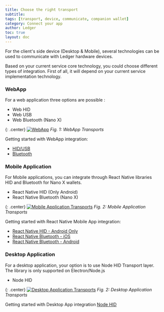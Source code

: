 ```yaml
---
title: Choose the right transport
subtitle: 
tags: [transport, device, communicate, companion wallet]
category: Connect your app
author: Ledger
toc: true
layout: doc
---
```


For the client's side device (Desktop & Mobile), several technologies can be used to communicate with Ledger hardware devices.

Based on your current service core technology, you could choose different types of integration. First of all, it will depend on your current service implementation technology.

### WebApp
For a web application three options are possible :
- Web HID
- Web USB
- Web Bluetooth (Nano X)

{: .center}
[![WebApp](../images/webAppsummary.png)](../images/webAppsummary.png)
*Fig. 1: WebApp Transports*

Getting started with WebApp integration:
 - [HID/USB](../web-hid-usb)
 - [Bluetooth](../web-bluetooth)
 

### Mobile Application
For Mobile applications, you can integrate through React Native libraries HID and Bluetooth for Nano X wallets.
- React Native HID (Only Android)
- React Native Bluetooth (Nano X)

{: .center}
[![Mobile Application Transports](../images/mobile-integration.png)](../images/mobile-integration.png)
*Fig. 2: Mobile Application Transports*

Getting started with React Native Mobile App integration:
 - [React Native HID - Android Only](../react-native-android-hid)
 - [React Native Bluetooth - iOS](../react-native-bluetooth-android)
 - [React Native Bluetooth - Android](../react-native-bluetooth-ios)

### Desktop Application
For a desktop application, your option is to use Node HID Transport layer. The library is only supported on Electron/Node.js
- Node HID


{: .center}
[![Desktop Application Transports](../images/desktop-integration.png)](../images/desktop-integration.png)
*Fig. 2: Desktop Application Transports*

Getting started with Desktop App integration [Node HID](../node-electron-hid)
